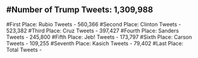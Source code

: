 #Number of Trump Tweets: 1,309,988
---
#First Place: Rubio Tweets - 560,366
#Second Place: Clinton Tweets - 523,382
#Third Place: Cruz Tweets - 397,427
#Fourth Place: Sanders Tweets - 245,800
#Fifth Place: Jeb! Tweets - 173,797
#Sixth Place: Carson Tweets - 109,255
#Seventh Place: Kasich Tweets - 79,402
#Last Place: Total Tweets -  
